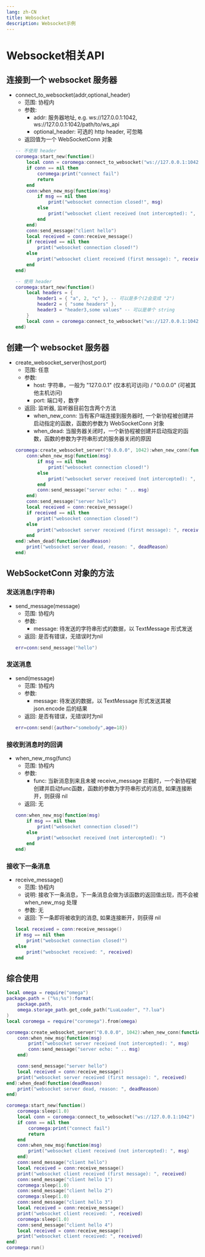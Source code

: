 ```yaml
---
lang: zh-CN
title: Websocket
description: Websocket示例
---
```

# Websocket相关API

## 连接到一个 websocket 服务器
- connect_to_websocket(addr,optional_header)
    - 范围: 协程内
    - 参数: 
        - addr: 服务器地址, e.g. ws://127.0.0.1:1042, ws://127.0.0.1:1042/path/to/ws_api
        - optional_header: 可选的 http header, 可忽略
    - 返回值为一个 WebSocketConn 对象
    ```lua
    -- 不使用 header
    coromega:start_new(function()
        local conn = coromega:connect_to_websocket("ws://127.0.0.1:1042")
        if conn == nil then
            coromega:print("connect fail")
            return
        end
        conn:when_new_msg(function(msg)
            if msg == nil then
                print("websocket connection closed!", msg)
            else
                print("websocket client received (not intercepted): ", msg)
            end
        end)
        conn:send_message("client hello")
        local received = conn:receive_message()
        if received == nil then
            print("websocket connection closed!")
        else
            print("websocket client received (first message): ", received)
        end
    end)

    -- 使用 header
    coromega:start_new(function()
        local headers = {
            header1 = { "a", 2, "c" }, -- 可以是多个(2会变成 "2")
            header2 = { "some headers" },   
            header3 = "header3,some values" -- 可以是单个 string
        }
        local conn = coromega:connect_to_websocket("ws://127.0.0.1:1042",headers)
    end)
    ```

## 创建一个 websocket 服务器
- create_websocket_server(host,port)
    - 范围: 任意
    - 参数:
        - host: 字符串，一般为 "127.0.0.1" (仅本机可访问) / "0.0.0.0" (可被其他主机访问)
        - port: 端口号，数字
    - 返回: 监听器, 监听器目前包含两个方法
        - when_new_conn: 当有客户端连接到服务器时, 一个新协程被创建并启动指定的函数，函数的参数为 WebSocketConn 对象
        - when_dead: 当服务器关闭时，一个新协程被创建并启动指定的函数，函数的参数为字符串形式的服务器关闭的原因
    ```lua
    coromega:create_websocket_server("0.0.0.0", 1042):when_new_conn(function(conn)
        conn:when_new_msg(function(msg)
            if msg == nil then
                print("websocket connection closed!")
            else
                print("websocket server received (not intercepted): ", msg)
            end
            conn:send_message("server echo: " .. msg)
        end)
        conn:send_message("server hello")
        local received = conn:receive_message()
        if received == nil then
            print("websocket connection closed!")
        else
            print("websocket server received (first message): ", received)
        end
    end):when_dead(function(deadReason)
        print("websocket server dead, reason: ", deadReason)
    end)
    ```

## WebSocketConn 对象的方法

### 发送消息(字符串)
- send_message(message)
    - 范围: 协程内
    - 参数:
        - message: 待发送的字符串形式的数据，以 TextMessage 形式发送
    - 返回: 是否有错误，无错误时为nil
    ```lua
    err=conn:send_message("hello")
    ```

### 发送消息
- send(message)
    - 范围: 协程内
    - 参数:
        - message: 待发送的数据，以 TextMessage 形式发送其被 json.encode 后的结果
    - 返回: 是否有错误，无错误时为nil
    ```lua
    err=conn:send({author="somebody",age=18})
    ```

### 接收到消息时的回调
- when_new_msg(func)
    - 范围: 协程内
    - 参数:
        - func: 当新消息到来且未被 receive_message 拦截时，一个新协程被创建并启动func函数，函数的参数为字符串形式的消息, 如果连接断开，则获得 nil
    - 返回: 无
    ```lua
    conn:when_new_msg(function(msg)
        if msg == nil then
            print("websocket connection closed!")
        else
            print("websocket received (not intercepted): ")
        end
    end)
    ```

### 接收下一条消息
- receive_message()
    - 范围: 协程内
    - 说明: 接收下一条消息，下一条消息会做为该函数的返回值出现，而不会被 when_new_msg 处理
    - 参数: 无
    - 返回: 下一条即将被收到的消息, 如果连接断开，则获得 nil
    ```lua
    local received = conn:receive_message()
    if msg == nil then
        print("websocket connection closed!")
    else
        print("websocket received: ", received)
    end
    
    ```

## 综合使用
```lua
local omega = require("omega")
package.path = ("%s;%s"):format(
    package.path,
    omega.storage_path.get_code_path("LuaLoader", "?.lua")
)
local coromega = require("coromega").from(omega)

coromega:create_websocket_server("0.0.0.0", 1042):when_new_conn(function(conn)
    conn:when_new_msg(function(msg)
        print("websocket server received (not intercepted): ", msg)
        conn:send_message("server echo: " .. msg)
    end)

    conn:send_message("server hello")
    local received = conn:receive_message()
    print("websocket server received (first message): ", received)
end):when_dead(function(deadReason)
    print("websocket server dead, reason: ", deadReason)
end)

coromega:start_new(function()
    coromega:sleep(1.0)
    local conn = coromega:connect_to_websocket("ws://127.0.0.1:1042")
    if conn == nil then
        coromega:print("connect fail")
        return
    end
    conn:when_new_msg(function(msg)
        print("websocket client received (not intercepted): ", msg)
    end)
    conn:send_message("client hello")
    local received = conn:receive_message()
    print("websocket client received (first message): ", received)
    conn:send_message("client hello 1")
    coromega:sleep(1.0)
    conn:send_message("client hello 2")
    coromega:sleep(1.0)
    conn:send_message("client hello 3")
    local received = conn:receive_message()
    print("websocket client received: ", received)
    coromega:sleep(1.0)
    conn:send_message("client hello 4")
    local received = conn:receive_message()
    print("websocket client received: ", received)
end)
coromega:run()

```

